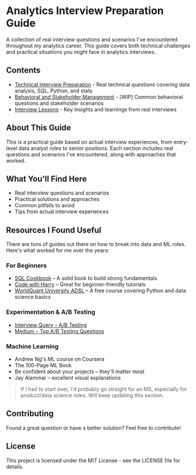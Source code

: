 # Analytics Interview Preparation Guide

A collection of real interview questions and scenarios I've encountered throughout my analytics career. This guide covers both technical challenges and practical situations you might face in analytics interviews.

## Contents

- [Technical Interview Preparation](technical.md) - Real technical questions covering data analysis, SQL, Python, and stats
- [Behavioral and Stakeholder Management](behavioral_and_stakeholder.md) - [WIP] Common behavioral questions and stakeholder scenarios
- [Interview Lessons](lessons.md) - Key insights and learnings from real interviews

## About This Guide

This is a practical guide based on actual interview experiences, from entry-level data analyst roles to senior positions. Each section includes real questions and scenarios I've encountered, along with approaches that worked.

## What You'll Find Here

- Real interview questions and scenarios
- Practical solutions and approaches
- Common pitfalls to avoid
- Tips from actual interview experiences

## Resources I Found Useful

There are tons of guides out there on how to break into data and ML roles. Here's what worked for me over the years:

### For Beginners
- [SQL Cookbook](https://www.amazon.in/SQL-Cookbook-Query-Solutions-Techniques-ebook/dp/B08P3XYBM1) – A solid book to build strong fundamentals
- [Code with Harry](https://www.codewithharry.com/) – Great for beginner-friendly tutorials
- [WorldQuant University ADSL](https://www.wqu.edu/adsl) – A free course covering Python and data science basics

### Experimentation & A/B Testing
- [Interview Query – A/B Testing](https://www.interviewquery.com/p/statistics-ab-testing-interview-questions)
- [Medium – Top A/B Testing Questions](https://tatevkarenaslanyan.medium.com/mastering-a-b-testing-top-20-questions-and-answers-to-ace-your-data-science-interview-d8bf49f20b53)

### Machine Learning
- Andrew Ng's ML course on Coursera
- The 100-Page ML Book
- Be confident about your projects – they'll matter most
- Jay Alammar – excellent visual explanations

> If I had to start over, I'd probably go straight for an MS, especially for product/data science roles. Will keep updating this section.

## Contributing

Found a great question or have a better solution? Feel free to contribute!

## License

This project is licensed under the MIT License - see the LICENSE file for details.